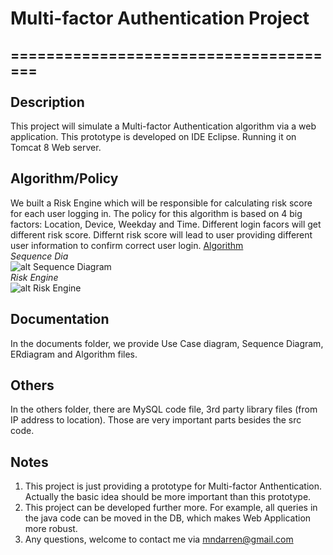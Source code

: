 # Multi-factor Authentication Project
======================================<br/><br/>
Description
--------
This project will simulate a Multi-factor Authentication algorithm via a  web application. This prototype is developed on IDE Eclipse. Running it on Tomcat 8 Web server.

Algorithm/Policy
----------------
We built a Risk Engine which will be responsible for calculating risk score  for each user logging in. The policy for this algorithm is based on  4 big factors: Location, Device, Weekday and Time. Different login facors will get different risk score. Differnt risk score will lead to user providing different user information to confirm correct user login.
[Algorithm](https://github.com/mndarren/Multi-factor-Authentication/blob/master/documents/algorithmPolicy.pdf)<br/>
*Sequence Dia*<br/>
![alt Sequence Diagram](https://github.com/mndarren/Multi-factor-Authentication/blob/master/documents/SequenceDia.PNG)<br/>
*Risk Engine*<br/>
![alt Risk Engine](https://github.com/mndarren/Multi-factor-Authentication/blob/master/documents/RiskEngine.PNG)

Documentation
--------------
In the documents folder, we provide Use Case diagram, Sequence Diagram, ERdiagram and Algorithm files.

Others
---------
In the others folder, there are MySQL code file, 3rd party library files (from IP address to location). Those are very important parts besides the src code.

Notes
-------
1. This project is just providing a prototype for Multi-factor Anthentication.  
Actually the basic idea should be more important than this prototype.  
2. This project can be developed further more. For example, all queries in the java code can be moved in the DB, which makes Web Application more robust.
3. Any questions, welcome to contact me via mndarren@gmail.com
